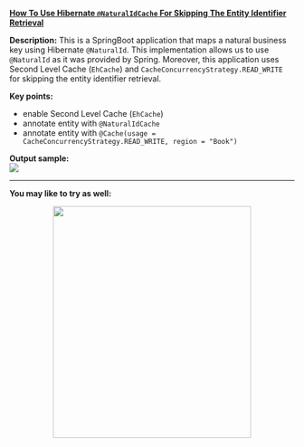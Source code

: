 **[How To Use Hibernate `@NaturalIdCache` For Skipping The Entity Identifier Retrieval](https://github.com/AnghelLeonard/Hibernate-SpringBoot/tree/master/HibernateSpringBootNaturalIdCache)**

**Description:** This is a SpringBoot application that maps a natural business key using Hibernate `@NaturalId`. This implementation allows us to use `@NaturalId` as it was provided by Spring. Moreover, this application uses Second Level Cache (`EhCache`) and `CacheConcurrencyStrategy.READ_WRITE` for skipping the entity identifier retrieval.

**Key points:**
- enable Second Level Cache (`EhCache`)
- annotate entity with `@NaturalIdCache`
- annotate entity with `@Cache(usage = CacheConcurrencyStrategy.READ_WRITE, region = "Book")`

**Output sample:**\
![](https://github.com/AnghelLeonard/Hibernate-SpringBoot/blob/master/HibernateSpringBootNaturalIdCache/Hibernate%20NaturalIdCache%20first%20query.png)

-------------------------------

**You may like to try as well:**
<a href="https://leanpub.com/java-persistence-performance-illustrated-guide"><p align="center"><img src="https://github.com/AnghelLeonard/Hibernate-SpringBoot/blob/master/Java%20Persistence%20Performance%20Illustrated%20Guide.jpg" height="410" width="350"/></p></a>
